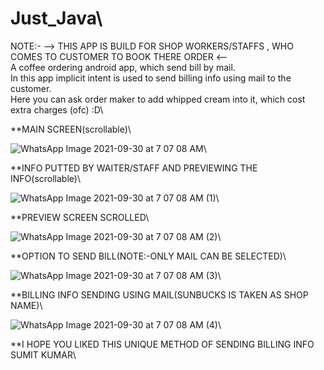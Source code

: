 # Just_Java\

NOTE:- --> THIS APP IS BUILD FOR SHOP WORKERS/STAFFS , WHO COMES TO CUSTOMER TO BOOK THERE ORDER <--\
A coffee ordering android app, which send bill by mail.\
In this app implicit intent is used to send billing info using mail to the customer.\
Here you can ask order maker to add  whipped cream into it, which cost extra charges (ofc) :D\

**MAIN SCREEN(scrollable)\

![WhatsApp Image 2021-09-30 at 7 07 08 AM](https://user-images.githubusercontent.com/88109183/135372136-74dd6578-6a63-4eec-b0ff-c7220339df28.jpeg)\

**INFO PUTTED BY WAITER/STAFF AND PREVIEWING THE INFO(scrollable)\


![WhatsApp Image 2021-09-30 at 7 07 08 AM (1)](https://user-images.githubusercontent.com/88109183/135372399-c4410d79-b872-4899-8e53-45894c1bf9f3.jpeg)\


 **PREVIEW SCREEN SCROLLED\
 
![WhatsApp Image 2021-09-30 at 7 07 08 AM (2)](https://user-images.githubusercontent.com/88109183/135372532-893b0556-cac0-4a16-8f74-ab1fb0c26519.jpeg)\
 
 **OPTION TO SEND BILL(NOTE:-ONLY MAIL CAN BE SELECTED)\
 
![WhatsApp Image 2021-09-30 at 7 07 08 AM (3)](https://user-images.githubusercontent.com/88109183/135372670-a02f0722-6593-4f31-a629-83feceab5876.jpeg)\

**BILLING INFO SENDING USING MAIL(SUNBUCKS IS TAKEN AS SHOP NAME)\

![WhatsApp Image 2021-09-30 at 7 07 08 AM (4)](https://user-images.githubusercontent.com/88109183/135372805-784f6d5c-b699-47e8-a49d-3f5ddb17e79f.jpeg)\

**I HOPE YOU LIKED THIS UNIQUE METHOD OF SENDING BILLING INFO\
SUMIT KUMAR\
 

 


